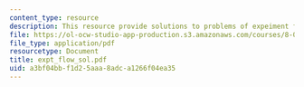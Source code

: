 ```yaml
---
content_type: resource
description: This resource provide solutions to problems of expeiment flow analysis.
file: https://ol-ocw-studio-app-production.s3.amazonaws.com/courses/8-01x-physics-i-classical-mechanics-with-an-experimental-focus-fall-2002/a3bf04bbf1d25aaa8adca1266f04ea35_expt_flow_sol.pdf
file_type: application/pdf
resourcetype: Document
title: expt_flow_sol.pdf
uid: a3bf04bb-f1d2-5aaa-8adc-a1266f04ea35
---
```

